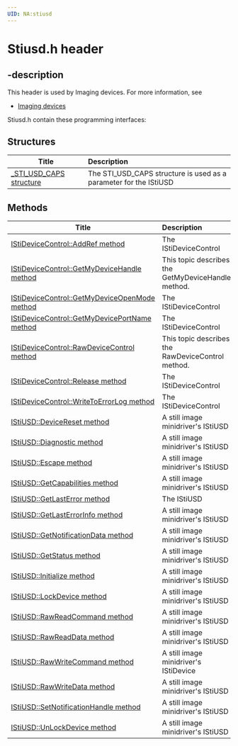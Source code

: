 ```yaml
---
UID: NA:stiusd
---
```


# Stiusd.h header

## -description

This header is used by Imaging devices. For more information, see
- [Imaging devices](../_image/index.md)

Stiusd.h contain these programming interfaces:


## Structures

| Title   | Description   |
| ---- |:---- |
| [_STI_USD_CAPS structure](ns-stiusd-_sti_usd_caps.md) | The STI_USD_CAPS structure is used as a parameter for the IStiUSD |

## Methods

| Title   | Description   |
| ---- |:---- |
| [IStiDeviceControl::AddRef method](nf-stiusd-istidevicecontrol-addref.md) | The IStiDeviceControl |
| [IStiDeviceControl::GetMyDeviceHandle method](nf-stiusd-istidevicecontrol-getmydevicehandle.md) | This topic describes the GetMyDeviceHandle method. |
| [IStiDeviceControl::GetMyDeviceOpenMode method](nf-stiusd-istidevicecontrol-getmydeviceopenmode.md) | The IStiDeviceControl |
| [IStiDeviceControl::GetMyDevicePortName method](nf-stiusd-istidevicecontrol-getmydeviceportname.md) | The IStiDeviceControl |
| [IStiDeviceControl::RawDeviceControl method](nf-stiusd-istidevicecontrol-rawdevicecontrol.md) | This topic describes the RawDeviceControl method. |
| [IStiDeviceControl::Release method](nf-stiusd-istidevicecontrol-release.md) | The IStiDeviceControl |
| [IStiDeviceControl::WriteToErrorLog method](nf-stiusd-istidevicecontrol-writetoerrorlog.md) | The IStiDeviceControl |
| [IStiUSD::DeviceReset method](nf-stiusd-istiusd-devicereset.md) | A still image minidriver's IStiUSD |
| [IStiUSD::Diagnostic method](nf-stiusd-istiusd-diagnostic.md) | A still image minidriver's IStiUSD |
| [IStiUSD::Escape method](nf-stiusd-istiusd-escape.md) | A still image minidriver's IStiUSD |
| [IStiUSD::GetCapabilities method](nf-stiusd-istiusd-getcapabilities.md) | A still image minidriver's IStiUSD |
| [IStiUSD::GetLastError method](nf-stiusd-istiusd-getlasterror.md) | The IStiUSD |
| [IStiUSD::GetLastErrorInfo method](nf-stiusd-istiusd-getlasterrorinfo.md) | A still image minidriver's IStiUSD |
| [IStiUSD::GetNotificationData method](nf-stiusd-istiusd-getnotificationdata.md) | A still image minidriver's IStiUSD |
| [IStiUSD::GetStatus method](nf-stiusd-istiusd-getstatus.md) | A still image minidriver's IStiUSD |
| [IStiUSD::Initialize method](nf-stiusd-istiusd-initialize.md) | A still image minidriver's IStiUSD |
| [IStiUSD::LockDevice method](nf-stiusd-istiusd-lockdevice.md) | A still image minidriver's IStiUSD |
| [IStiUSD::RawReadCommand method](nf-stiusd-istiusd-rawreadcommand.md) | A still image minidriver's IStiUSD |
| [IStiUSD::RawReadData method](nf-stiusd-istiusd-rawreaddata.md) | A still image minidriver's IStiUSD |
| [IStiUSD::RawWriteCommand method](nf-stiusd-istiusd-rawwritecommand.md) | A still image minidriver's IStiDevice |
| [IStiUSD::RawWriteData method](nf-stiusd-istiusd-rawwritedata.md) | A still image minidriver's IStiUSD |
| [IStiUSD::SetNotificationHandle method](nf-stiusd-istiusd-setnotificationhandle.md) | A still image minidriver's IStiUSD |
| [IStiUSD::UnLockDevice method](nf-stiusd-istiusd-unlockdevice.md) | A still image minidriver's IStiUSD |
